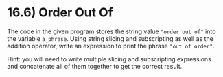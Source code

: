 # 16.6) Order Out Of

The code in the given program stores the string value `"order out of"` into the
variable `a_phrase`. Using string slicing and subscripting as well as the
addition operator, write an expression to print the phrase `"out of order"`.

Hint: you will need to write multiple slicing and subscripting expressions and
concatenate all of them together to get the correct result.
